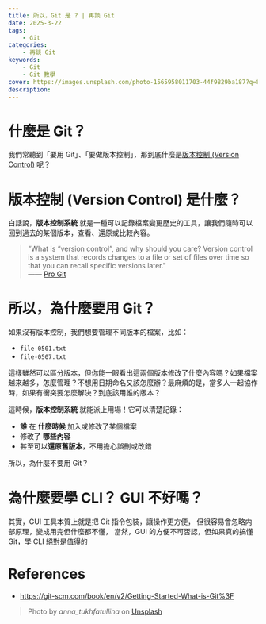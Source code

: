 ```yaml
---
title: 所以，Git 是 ? | 再談 Git
date: 2025-3-22
tags:
    - Git
categories:
    - 再談 Git 
keywords:
    - Git
    - Git 教學
cover: https://images.unsplash.com/photo-1565958011703-44f9829ba187?q=80&w=3622&auto=format&fit=crop&ixlib=rb-4.0.3&ixid=M3wxMjA3fDB8MHxwaG90by1wYWdlfHx8fGVufDB8fHx8fA%3D%3D
description:
---
```



# 什麼是 Git？  

我們常聽到「要用 Git」、「要做版本控制」，那到底什麼是[版本控制 (Version Control)](https://en.wikipedia.org/wiki/Version_control) 呢？  


# 版本控制 (Version Control) 是什麼？  

白話說，**版本控制系統** 就是一種可以記錄檔案變更歷史的工具，讓我們隨時可以回到過去的某個版本，查看、還原或比較內容。  

> "What is “version control”, and why should you care? Version control is a system that records changes to a file or set of files over time so that you can recall specific versions later."  
—— [Pro Git](https://git-scm.com/book/en/v2/Getting-Started-About-Version-Control)  


# 所以，為什麼要用 Git？  

如果沒有版本控制，我們想要管理不同版本的檔案，比如：  
- `file-0501.txt`  
- `file-0507.txt`  

這樣雖然可以區分版本，但你能一眼看出這兩個版本修改了什麼內容嗎？如果檔案越來越多，怎麼管理？不想用日期命名又該怎麼辦？最麻煩的是，當多人一起協作時，如果有衝突要怎麼解決？到底該用誰的版本？  

這時候，**版本控制系統** 就能派上用場！它可以清楚記錄：  

- **誰** 在 **什麼時候** 加入或修改了某個檔案  
- 修改了 **哪些內容**  
- 甚至可以**還原舊版本**，不用擔心誤刪或改錯  

所以，為什麼不要用 Git？ 


# 為什麼要學 CLI？ GUI 不好嗎？  

其實，GUI 工具本質上就是把 Git 指令包裝，讓操作更方便，
但很容易會忽略内部原理，變成用完但什麼都不懂，
當然，GUI 的方便不可否認，但如果真的搞懂 Git，學 CLI 絕對是值得的

  
# References
- https://git-scm.com/book/en/v2/Getting-Started-What-is-Git%3F


> Photo by *anna_tukhfatullina* on [Unsplash](https://unsplash.com/photos/raspberry-cake-Mzy-OjtCI70)

<br />
